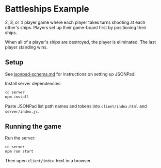 # Battleships Example

2, 3, or 4 player game where each player takes turns shooting at each other's ships. Players set up their game-board first by positioning their ships.

When all of a player's ships are destroyed, the player is eliminated. The last player standing wins.

## Setup

See [jsonpad-schema.md](../jsonpad-schema.md) for instructions on setting up JSONPad.

Install server dependencies:

```bash
cd server
npm install
```

Paste JSONPad list path names and tokens into `client/index.html` and `server/index.js`.

## Running the game

Run the server:

```bash
cd server
npm run start
```

Then open `client/index.html` in a browser.
